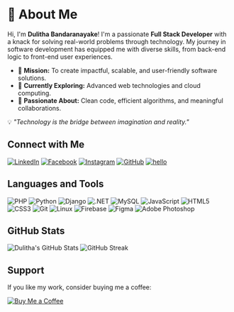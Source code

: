 # 🌟 About Me  

Hi, I'm **Dulitha Bandaranayake**! I'm a passionate **Full Stack Developer** with a knack for solving real-world problems through technology. My journey in software development has equipped me with diverse skills, from back-end logic to front-end user experiences.

- 🚀 **Mission:** To create impactful, scalable, and user-friendly software solutions.
- 🌱 **Currently Exploring:** Advanced web technologies and cloud computing.
- 🧩 **Passionate About:** Clean code, efficient algorithms, and meaningful collaborations.

💡 _"Technology is the bridge between imagination and reality."_

## Connect with Me

[![LinkedIn](https://img.shields.io/badge/LinkedIn-Profile-blue)](https://www.linkedin.com/in/dulitha-bandaranayake-7964b0167)
[![Facebook](https://img.shields.io/badge/Facebook-Profile-blue)](https://www.facebook.com/dulitha.bandaranayake.37)
[![Instagram](https://img.shields.io/badge/Instagram-Profile-purple)](https://www.instagram.com/dulitha_bandaranayake)
[![GitHub](https://img.shields.io/badge/GitHub-Profile-black)](https://github.com/DulithaBandaranayake)
[![hello](https://img.shields.io/badge/.com-Profile-lightblue)](https://dulithabandaranayake.github.io/)

## Languages and Tools

![PHP](https://img.shields.io/badge/-PHP-777BB4?logo=php&logoColor=white)
![Python](https://img.shields.io/badge/-Python-3776AB?logo=python&logoColor=white)
![Django](https://img.shields.io/badge/-Django-092E20?logo=django&logoColor=white)
![.NET](https://img.shields.io/badge/-.NET-512BD4?logo=dotnet&logoColor=white)
![MySQL](https://img.shields.io/badge/-MySQL-4479A1?logo=mysql&logoColor=white)
![JavaScript](https://img.shields.io/badge/-JavaScript-F7DF1E?logo=javascript&logoColor=black)
![HTML5](https://img.shields.io/badge/-HTML5-E34F26?logo=html5&logoColor=white)
![CSS3](https://img.shields.io/badge/-CSS3-1572B6?logo=css3&logoColor=white)
![Git](https://img.shields.io/badge/-Git-F05032?logo=git&logoColor=white)
![Linux](https://img.shields.io/badge/-Linux-FCC624?logo=linux&logoColor=black)
![Firebase](https://img.shields.io/badge/-Firebase-FFCA28?logo=firebase&logoColor=black)
![Figma](https://img.shields.io/badge/-Figma-F24E1E?logo=figma&logoColor=white)
![Adobe Photoshop](https://img.shields.io/badge/-Adobe%20Photoshop-31A8FF?logo=adobephotoshop&logoColor=white)

## GitHub Stats

![Dulitha's GitHub Stats](https://github-readme-stats.vercel.app/api?username=DulithaBandaranayake&show_icons=true&theme=radical)
![GitHub Streak](https://github-readme-streak-stats.herokuapp.com/?user=DulithaBandaranayake&theme=radical)

## Support

If you like my work, consider buying me a coffee:

[![Buy Me a Coffee](https://img.shields.io/badge/Buy%20Me%20a%20Coffee-Support%20Me-orange)](https://www.buymeacoffee.com/yourusername)
